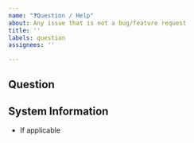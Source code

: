 ```yaml
---
name: "❓Question / Help"
about: Any issue that is not a bug/feature request
title: ''
labels: question
assignees: ''

---
```


## Question

## System Information
- If applicable
